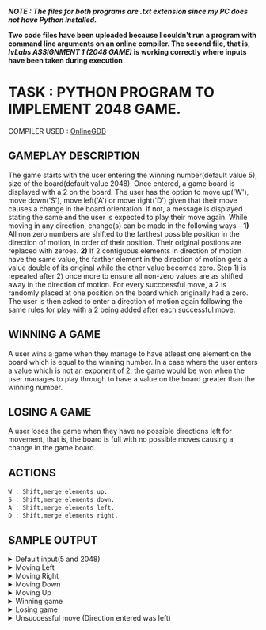 
***NOTE : The files for both programs are .txt extension since my PC does not have Python installed.***

**Two code files have been uploaded because I couldn't run a program with command line arguments on an online compiler. The second file, that is, *IvLabs ASSIGNMENT 1 (2048 GAME)* is working correctly where inputs have been taken during execution** 

# TASK : PYTHON PROGRAM TO IMPLEMENT 2048 GAME. 

COMPILER USED : [OnlineGDB](https://www.onlinegdb.com/online_python_compiler)

## GAMEPLAY DESCRIPTION

The game starts with the user entering the winning number(default value 5), size of the board(default value 2048). Once entered, a game board is displayed with a 2 on the board. The user has the option to move up('W'), move down('S'), move left('A') or move right('D') given that their move causes a change in the board orientation. If not, a message is displayed stating the same and the user is expected to play their move again. While moving in any direction, change(s) can be made in the following ways -  **1)** All non zero numbers are shifted to the farthest possible position in the direction of motion, in order of their position. Their original postions are replaced with zeroes. **2)** If 2 contiguous elements in direction of motion have the same value, the farther element in the direction of motion gets a value double of its original while the other value becomes zero. Step 1) is repeated after 2) once more to ensure all non-zero values are as shifted away in the direction of motion. For every succcessful move, a 2 is randomly placed at one position on the board which originally had a zero. The user is then asked to enter a direction of motion again following the same rules for play with a 2 being added after each successful move.

## WINNING A GAME

A user wins a game when they manage to have atleast one element on the board which is equal to the winning number. In a case where the user enters a value which is not an exponent of 2, the game would be won when the user manages to play through to have a value on the board greater than the winning number.

## LOSING A GAME

A user loses the game when they have no possible directions left for movement, that is, the board is full with no possible moves causing a change in the game board.

## ACTIONS
	W : Shift,merge elements up.
	S : Shift,merge elements down.
	A : Shift,merge elements left.
	D : Shift,merge elements right.	
    
## SAMPLE OUTPUT

<details><summary>Default input(5 and 2048)</summary>
<p>

![](/media2/default.png)

</p>
</details>

<details><summary>Moving Left</summary>
<p>

![](/media2/left.png)

</p>
</details>

<details><summary>Moving Right</summary>
<p>

![](/media2/right.png)

</p>
</details>

<details><summary>Moving Down</summary>
<p>

![](/media2/down.png)

</p>
</details>

<details><summary>Moving Up</summary>
<p>

![](/media2/up.png)

</p>
</details>

<details><summary>Winning game</summary>
<p>

![](/media2/win1.png)
![](/media2/win2.png)

![](/media2/win3.png)
![](/media2/win4.png)

</p>
</details>

<details><summary>Losing game</summary>
<p>

![](/media2/loss1.png)
![](/media2/loss2.png)

![](/media2/loss3.png)
![](/media2/loss4.png)

![](/media2/loss5.png)
![](/media2/loss6.png)

</p>
</details>

<details><summary>Unsuccessful move (Direction entered was left)</summary>
<p>

![](/media2/unsuccessful_move.png)

</p>
</details>
